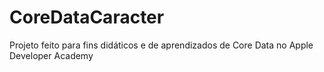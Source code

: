 # CoreDataCaracter

Projeto feito para fins didáticos e de aprendizados de Core Data no Apple Developer Academy
